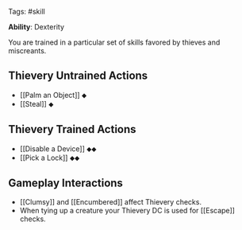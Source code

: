Tags: #skill

**Ability**: Dexterity

You are trained in a particular set of skills favored by thieves and miscreants.

## Thievery Untrained Actions

- [[Palm an Object]] ⬥
- [[Steal]] ⬥

## Thievery Trained Actions

- [[Disable a Device]] ⬥⬥
- [[Pick a Lock]] ⬥⬥


## Gameplay Interactions

- [[Clumsy]] and [[Encumbered]] affect Thievery checks.
- When tying up a creature your Thievery DC is used for [[Escape]] checks.